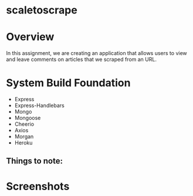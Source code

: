 # scaletoscrape

# Overview

In this assignment, we are creating an application that allows users to view and leave comments on articles that we scraped from an URL. 

# System Build Foundation

* Express
* Express-Handlebars
* Mongo
* Mongoose
* Cheerio
* Axios
* Morgan
* Heroku

## Things to note:


# Screenshots

